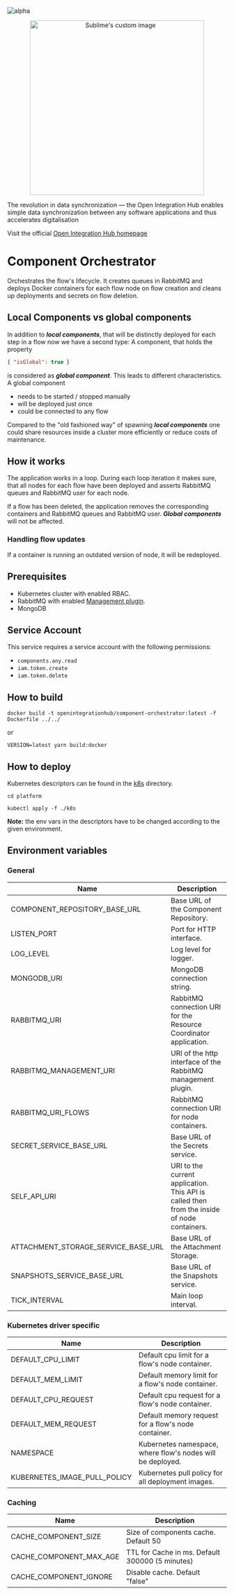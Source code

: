 ![alpha](https://img.shields.io/badge/Status-Alpha-yellowgreen.svg)

<p align="center">
  <img src="https://github.com/openintegrationhub/openintegrationhub/blob/master/Assets/medium-oih-einzeilig-zentriert.jpg" alt="Sublime's custom image" width="400"/>
</p>

The revolution in data synchronization — the Open Integration Hub enables simple data synchronization between any software applications and thus accelerates digitalisation

Visit the official [Open Integration Hub homepage](https://www.openintegrationhub.de/)

# Component Orchestrator

Orchestrates the flow's lifecycle. It creates queues in RabbitMQ and deploys Docker containers for each flow node on flow creation and cleans up deployments and secrets on flow deletion.

## Local Components vs global components

In addition to ***local components***, that will be distinctly deployed for each step in a flow now we have a second type: A component, that holds the property
```json
{ "isGlobal": true }
```
is considered as ***global component***. This leads to different characteristics. A global component

- needs to be started / stopped manually
- will be deployed just once
- could be connected to any flow

Compared to the "old fashioned way" of spawning ***local components*** one could share resources inside a cluster more efficiently or reduce costs of maintenance.

## How it works

The application works in a loop. During each loop iteration it makes sure, that all nodes for each flow have been deployed and asserts RabbitMQ queues and RabbitMQ user for each node.

If a flow has been deleted, the application removes the corresponding containers and RabbitMQ queues and RabbitMQ user. ***Global components*** will not be affected.

### Handling flow updates

If a container is running an outdated version of node, it will be redeployed.

## Prerequisites

- Kubernetes cluster with enabled RBAC.
- RabbitMQ with enabled [Management plugin](https://www.rabbitmq.com/management.html).
- MongoDB

## Service Account

This service requires a service account with the following permissions:

- `components.any.read`
- `iam.token.create`
- `iam.token.delete`

## How to build

```docker
docker build -t openintegrationhub/component-orchestrator:latest -f Dockerfile ../../
```
or
```yarn
VERSION=latest yarn build:docker
```
## How to deploy

Kubernetes descriptors can be found in the [k8s](./k8s) directory.

``` console
cd platform

kubectl apply -f ./k8s
```

**Note:** the env vars in the descriptors have to be changed according to the given environment.

## Environment variables

### General

| Name | Description |
| --- | --- |
| COMPONENT_REPOSITORY_BASE_URL | Base URL of the Component Repository. |
| LISTEN_PORT | Port for HTTP interface. |
| LOG_LEVEL | Log level for logger. |
| MONGODB_URI | MongoDB connection string. |
| RABBITMQ_URI | RabbitMQ connection URI for the Resource Coordinator application. |
| RABBITMQ_MANAGEMENT_URI | URI of the http interface of the RabbitMQ management plugin. |
| RABBITMQ_URI_FLOWS | RabbitMQ connection URI for node containers. |
| SECRET_SERVICE_BASE_URL | Base URL of the Secrets service. |
| SELF_API_URI | URI to the current application. This API is called then from the inside of node containers. |
| ATTACHMENT_STORAGE_SERVICE_BASE_URL | Base URL of the Attachment Storage. |
| SNAPSHOTS_SERVICE_BASE_URL | Base URL of the Snapshots service. |
| TICK_INTERVAL | Main loop interval. |

### Kubernetes driver specific

| Name | Description |
| --- | --- |
| DEFAULT_CPU_LIMIT | Default cpu limit for a flow's node container. |
| DEFAULT_MEM_LIMIT | Default memory limit for a flow's node container. |
| DEFAULT_CPU_REQUEST | Default cpu request for a flow's node container. |
| DEFAULT_MEM_REQUEST | Default memory request for a flow's node container. |
| NAMESPACE | Kubernetes namespace, where flow's nodes will be deployed. |
| KUBERNETES_IMAGE_PULL_POLICY | Kubernetes pull policy for all deployment images. |

### Caching

| Name | Description |
| --- | --- |
| CACHE_COMPONENT_SIZE | Size of components cache. Default 50 |
| CACHE_COMPONENT_MAX_AGE | TTL for Cache in ms. Default 300000 (5 minutes) |
| CACHE_COMPONENT_IGNORE | Disable cache. Default "false" |